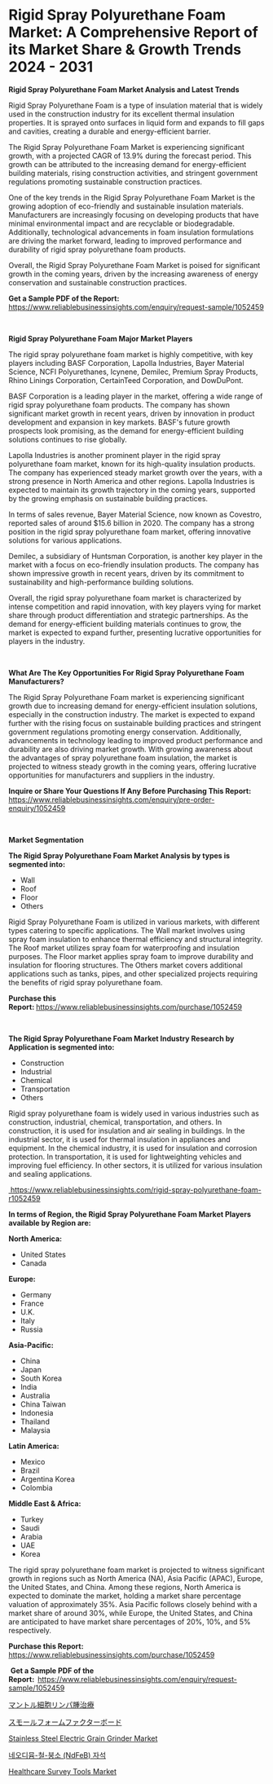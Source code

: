 <p><h1>Rigid Spray Polyurethane Foam Market: A Comprehensive Report of its Market Share & Growth Trends 2024 - 2031</h1></p><p><strong>Rigid Spray Polyurethane Foam Market Analysis and Latest Trends</strong></p>
<p><p>Rigid Spray Polyurethane Foam is a type of insulation material that is widely used in the construction industry for its excellent thermal insulation properties. It is sprayed onto surfaces in liquid form and expands to fill gaps and cavities, creating a durable and energy-efficient barrier.</p><p>The Rigid Spray Polyurethane Foam Market is experiencing significant growth, with a projected CAGR of 13.9% during the forecast period. This growth can be attributed to the increasing demand for energy-efficient building materials, rising construction activities, and stringent government regulations promoting sustainable construction practices.</p><p>One of the key trends in the Rigid Spray Polyurethane Foam Market is the growing adoption of eco-friendly and sustainable insulation materials. Manufacturers are increasingly focusing on developing products that have minimal environmental impact and are recyclable or biodegradable. Additionally, technological advancements in foam insulation formulations are driving the market forward, leading to improved performance and durability of rigid spray polyurethane foam products.</p><p>Overall, the Rigid Spray Polyurethane Foam Market is poised for significant growth in the coming years, driven by the increasing awareness of energy conservation and sustainable construction practices.</p></p>
<p><strong>Get a Sample PDF of the Report:&nbsp;</strong> <a href="https://www.reliablebusinessinsights.com/enquiry/request-sample/1052459">https://www.reliablebusinessinsights.com/enquiry/request-sample/1052459</a></p>
<p>&nbsp;</p>
<p><strong>Rigid Spray Polyurethane Foam Major Market Players</strong></p>
<p><p>The rigid spray polyurethane foam market is highly competitive, with key players including BASF Corporation, Lapolla Industries, Bayer Material Science, NCFI Polyurethanes, Icynene, Demilec, Premium Spray Products, Rhino Linings Corporation, CertainTeed Corporation, and DowDuPont. </p><p>BASF Corporation is a leading player in the market, offering a wide range of rigid spray polyurethane foam products. The company has shown significant market growth in recent years, driven by innovation in product development and expansion in key markets. BASF's future growth prospects look promising, as the demand for energy-efficient building solutions continues to rise globally.</p><p>Lapolla Industries is another prominent player in the rigid spray polyurethane foam market, known for its high-quality insulation products. The company has experienced steady market growth over the years, with a strong presence in North America and other regions. Lapolla Industries is expected to maintain its growth trajectory in the coming years, supported by the growing emphasis on sustainable building practices.</p><p>In terms of sales revenue, Bayer Material Science, now known as Covestro, reported sales of around $15.6 billion in 2020. The company has a strong position in the rigid spray polyurethane foam market, offering innovative solutions for various applications.</p><p>Demilec, a subsidiary of Huntsman Corporation, is another key player in the market with a focus on eco-friendly insulation products. The company has shown impressive growth in recent years, driven by its commitment to sustainability and high-performance building solutions.</p><p>Overall, the rigid spray polyurethane foam market is characterized by intense competition and rapid innovation, with key players vying for market share through product differentiation and strategic partnerships. As the demand for energy-efficient building materials continues to grow, the market is expected to expand further, presenting lucrative opportunities for players in the industry.</p></p>
<p>&nbsp;</p>
<p><strong>What Are The Key Opportunities For Rigid Spray Polyurethane Foam Manufacturers?</strong></p>
<p><p>The Rigid Spray Polyurethane Foam market is experiencing significant growth due to increasing demand for energy-efficient insulation solutions, especially in the construction industry. The market is expected to expand further with the rising focus on sustainable building practices and stringent government regulations promoting energy conservation. Additionally, advancements in technology leading to improved product performance and durability are also driving market growth. With growing awareness about the advantages of spray polyurethane foam insulation, the market is projected to witness steady growth in the coming years, offering lucrative opportunities for manufacturers and suppliers in the industry.</p></p>
<p><strong>Inquire or Share Your Questions If Any Before Purchasing This Report:</strong> <a href="https://www.reliablebusinessinsights.com/enquiry/pre-order-enquiry/1052459">https://www.reliablebusinessinsights.com/enquiry/pre-order-enquiry/1052459</a></p>
<p>&nbsp;</p>
<p><strong>Market Segmentation</strong></p>
<p><strong>The Rigid Spray Polyurethane Foam Market Analysis by types is segmented into:</strong></p>
<p><ul><li>Wall</li><li>Roof</li><li>Floor</li><li>Others</li></ul></p>
<p><p>Rigid Spray Polyurethane Foam is utilized in various markets, with different types catering to specific applications. The Wall market involves using spray foam insulation to enhance thermal efficiency and structural integrity. The Roof market utilizes spray foam for waterproofing and insulation purposes. The Floor market applies spray foam to improve durability and insulation for flooring structures. The Others market covers additional applications such as tanks, pipes, and other specialized projects requiring the benefits of rigid spray polyurethane foam.</p></p>
<p><strong>Purchase this Report:&nbsp;</strong><a href="https://www.reliablebusinessinsights.com/purchase/1052459">https://www.reliablebusinessinsights.com/purchase/1052459</a></p>
<p>&nbsp;</p>
<p><strong>The Rigid Spray Polyurethane Foam Market Industry Research by Application is segmented into:</strong></p>
<p><ul><li>Construction</li><li>Industrial</li><li>Chemical</li><li>Transportation</li><li>Others</li></ul></p>
<p><p>Rigid spray polyurethane foam is widely used in various industries such as construction, industrial, chemical, transportation, and others. In construction, it is used for insulation and air sealing in buildings. In the industrial sector, it is used for thermal insulation in appliances and equipment. In the chemical industry, it is used for insulation and corrosion protection. In transportation, it is used for lightweighting vehicles and improving fuel efficiency. In other sectors, it is utilized for various insulation and sealing applications.</p></p>
<p><a href="https://www.reliablebusinessinsights.com/rigid-spray-polyurethane-foam-r1052459">&nbsp;https://www.reliablebusinessinsights.com/rigid-spray-polyurethane-foam-r1052459</a></p>
<p><strong>In terms of Region, the Rigid Spray Polyurethane Foam Market Players available by Region are:</strong></p>
<p>
    <p> <strong> North America: </strong>
        <ul>
            <li>United States</li>
            <li>Canada</li>
        </ul>
        </p> 
    <p> <strong> Europe: </strong>
        <ul>
            <li>Germany</li>
            <li>France</li>
            <li>U.K.</li>
            <li>Italy</li>
            <li>Russia</li>
        </ul>
        </p> 
    <p> <strong> Asia-Pacific: </strong>
        <ul>
            <li>China</li>
            <li>Japan</li>
            <li>South Korea</li>
            <li>India</li>
            <li>Australia</li>
            <li>China Taiwan</li>
            <li>Indonesia</li>
            <li>Thailand</li>
            <li>Malaysia</li>
        </ul>
        </p> 
    <p> <strong> Latin America: </strong>
        <ul>
            <li>Mexico</li>
            <li>Brazil</li>
            <li>Argentina Korea</li>
            <li>Colombia</li>
        </ul>
        </p> 
    <p> <strong> Middle East & Africa: </strong>
        <ul>
            <li>Turkey</li>
            <li>Saudi</li>
            <li>Arabia</li>
            <li>UAE</li>
            <li>Korea</li>
        </ul>
    </p>
    </p>
<p><p>The rigid spray polyurethane foam market is projected to witness significant growth in regions such as North America (NA), Asia Pacific (APAC), Europe, the United States, and China. Among these regions, North America is expected to dominate the market, holding a market share percentage valuation of approximately 35%. Asia Pacific follows closely behind with a market share of around 30%, while Europe, the United States, and China are anticipated to have market share percentages of 20%, 10%, and 5% respectively.</p></p>
<p><strong>Purchase this Report: </strong><a href="https://www.reliablebusinessinsights.com/purchase/1052459">https://www.reliablebusinessinsights.com/purchase/1052459</a></p>
<p>&nbsp;<strong>Get a Sample PDF of the Report:&nbsp;&nbsp;</strong><a href="https://www.reliablebusinessinsights.com/enquiry/request-sample/1052459">https://www.reliablebusinessinsights.com/enquiry/request-sample/1052459</a></p>
<p><strong></strong></p>
<p><p><a href="https://medium.com/@estasprer20231/%E3%83%9E%E3%83%B3%E3%83%88%E3%83%AB%E7%B4%B0%E8%83%9E%E3%83%AA%E3%83%B3%E3%83%8F%E8%85%AB%E6%B2%BB%E7%99%82%E5%B8%82%E5%A0%B4%E3%81%AE%E3%83%A1%E3%83%88%E3%83%AA%E3%82%AF%E3%82%B9%E3%82%92%E3%83%87%E3%82%B3%E3%83%BC%E3%83%89%E3%81%99%E3%82%8B-%E5%B8%82%E5%A0%B4%E3%82%B7%E3%82%A7%E3%82%A2-%E3%83%88%E3%83%AC%E3%83%B3%E3%83%89-%E6%88%90%E9%95%B7%E3%83%91%E3%82%BF%E3%83%BC%E3%83%B3-db2760152331">マントル細胞リンパ腫治療</a></p><p><a href="https://medium.com/@eleanorardy655/%E5%B0%8F%E5%BD%A2%E3%83%95%E3%82%A9%E3%83%BC%E3%83%A0%E3%83%95%E3%82%A1%E3%82%AF%E3%82%BF%E3%83%BC%E3%83%9C%E3%83%BC%E3%83%89%E5%B8%82%E5%A0%B4%E3%81%AE%E8%A6%8F%E6%A8%A1%E3%81%A8%E5%B8%82%E5%A0%B4%E5%8B%95%E5%90%91-%E6%A5%AD%E7%95%8C%E5%85%A8%E4%BD%93%E3%81%AE%E5%8C%85%E6%8B%AC%E7%9A%84%E3%81%AA%E6%A6%82%E8%A6%81-2024%E5%B9%B4%E3%81%8B%E3%82%892031%E5%B9%B4%E3%81%BE%E3%81%A7-1d54042f19e2">スモールフォームファクターボード</a></p><p><a href="https://issuu.com/reportprime-2/docs/stainless-steel-electric-grain-grinder-market-size">Stainless Steel Electric Grain Grinder Market</a></p><p><a href="https://medium.com/@boydsmitham726/%EB%84%A4%EC%98%A4%EB%94%94%EB%AE%B4-%EC%B2%A0-%EB%B3%B4%EB%A1%A0-ndfeb-%EC%9E%90%EC%84%9D-%EC%8B%9C%EC%9E%A5-%EC%A0%90%EC%9C%A0%EC%9C%A8-%EB%B3%80%EC%B2%9C%EA%B3%BC-%EC%8B%9C%EC%9E%A5-%EC%84%B1%EC%9E%A5-%ED%8A%B8%EB%A0%8C%EB%93%9C-2024%EB%85%84-2031%EB%85%84-47cf2418b41e">네오디뮴-철-붕소 (NdFeB) 자석</a></p><p><a href="https://github.com/niyotibauri9/Market-Research-Report-List-1/blob/main/healthcare-survey-tools-market.md">Healthcare Survey Tools Market</a></p></p>